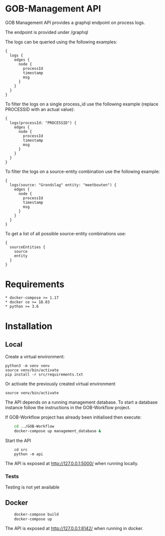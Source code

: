 # GOB-Management API

GOB Management API provides a graphql endpoint on process logs.

The endpoint is provided under /graphql

The logs can be queried using the following examples:

```
{
  logs {
    edges {
      node {
        processId
        timestamp
        msg
      }
    }
  }
}
```

To filter the logs on a single process_id use the following example
(replace PROCESSID with an actual value):

```
{
  logs(processId: "PROCESSID") {
    edges {
      node {
        processId
        timestamp
        msg
      }
    }
  }
}
```

To filter the logs on a source-entity combination use the following example:

```
{
  logs(source: "Grondslag" entity: "meetbouten") {
    edges {
      node {
        processId
        timestamp
        msg
      }
    }
  }
}
```

To get a list of all possible source-entity combinations use:
```
{
  sourceEntities {
    source
    entity
  }
}
```

# Requirements

    * docker-compose >= 1.17
    * docker ce >= 18.03
    * python >= 3.6

# Installation

## Local

Create a virtual environment:

    python3 -m venv venv
    source venv/bin/activate
    pip install -r src/requirements.txt

Or activate the previously created virtual environment

    source venv/bin/activate

The API depends on a running management database.
To start a database instance follow the instructions in the GOB-Workflow project.

If GOB-Workflow project has already been initialised then execute:

```bash
    cd ../GOB-Workflow
    docker-compose up management_database &
```

Start the API

```
    cd src
    python -m api
```

The API is exposed at http://127.0.0.1:5000/ when running locally.

### Tests

Testing is not yet available


## Docker

```bash
    docker-compose build
    docker-compose up
```

The API is exposed at http://127.0.0.1:8142/ when running in docker.
